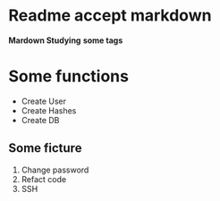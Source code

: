 # Readme accept markdown
**Mardown Studying** __some tags__
# Some functions
* Create User
* Create Hashes
* Create DB

## Some ficture
1. Change password
2. Refact code
3. SSH